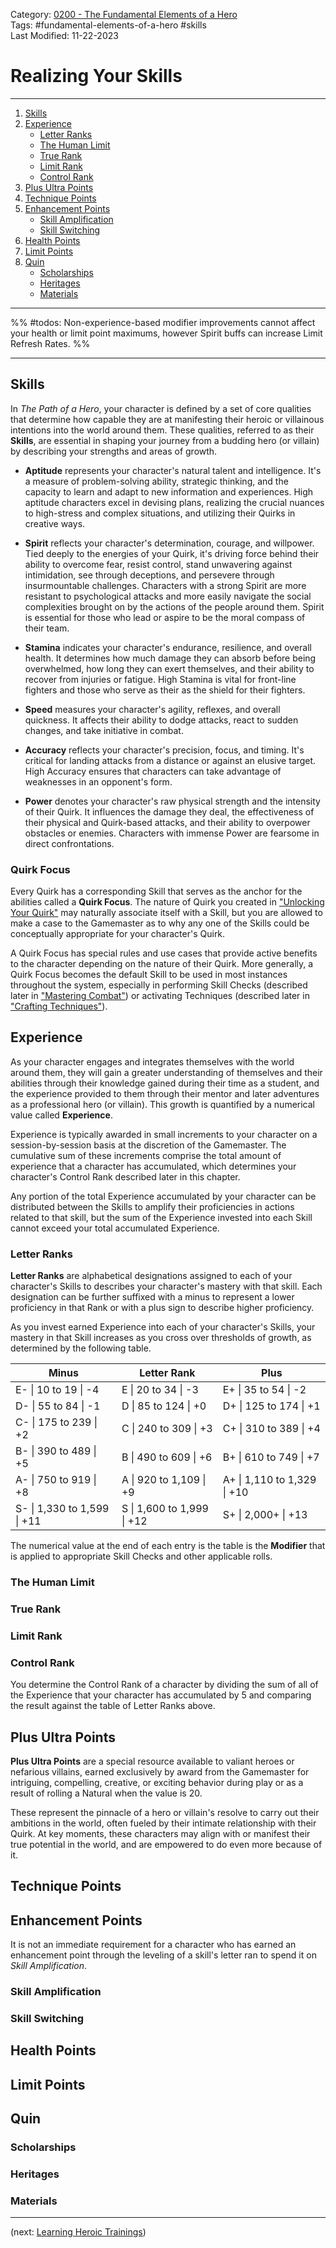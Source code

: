 Category: [0200 - The Fundamental Elements of a Hero](0200%20-%20The%20Fundamental%20Elements%20of%20a%20Hero.md)  
Tags: #fundamental-elements-of-a-hero #skills  
Last Modified: 11-22-2023
# Realizing Your Skills

****

1. [Skills](Realizing%20Your%20Skills.md#skills)
2. [Experience](Realizing%20Your%20Skills.md#experience)
	- [Letter Ranks](Realizing%20Your%20Skills.md#letter-ranks)
	- [The Human Limit](Realizing%20Your%20Skills.md#the-human-limit)
	- [True Rank](Realizing%20Your%20Skills.md#true-rank)
	- [Limit Rank](Realizing%20Your%20Skills.md#limit-rank)
	- [Control Rank](Realizing%20Your%20Skills.md#control-rank)
3. [Plus Ultra Points](Realizing%20Your%20Skills.md#plus-ultra-points)
4. [Technique Points](Realizing%20Your%20Skills.md#technique-points)
5. [Enhancement Points](Realizing%20Your%20Skills.md#enhancement-points)
	- [Skill Amplification](Realizing%20Your%20Skills.md#skill-amplification)
	- [Skill Switching](Realizing%20Your%20Skills.md#skill-switching)
6. [Health Points](Realizing%20Your%20Skills.md#health-points)
7. [Limit Points](Realizing%20Your%20Skills.md#limit-points)
8. [Quin](Realizing%20Your%20Skills.md#quin)
	- [Scholarships](Realizing%20Your%20Skills.md#scholarships)
	- [Heritages](Realizing%20Your%20Skills.md#heritages)
	- [Materials](Realizing%20Your%20Skills.md#materials)

****

%% #todos: Non-experience-based modifier improvements cannot affect your health or limit point maximums, however Spirit buffs can increase Limit Refresh Rates. %%

****

## Skills

In *The Path of a Hero*, your character is defined by a set of core qualities that determine  how capable they are at manifesting their heroic or villainous intentions into the world around them. These qualities, referred to as their **Skills**, are essential in shaping your journey from a budding hero (or villain) by describing your strengths and areas of growth. 

- **Aptitude** represents your character's natural talent and intelligence. It's a measure of problem-solving ability, strategic thinking, and the capacity to learn and adapt to new information and experiences. High aptitude characters excel in devising plans, realizing the crucial nuances to high-stress and complex situations, and utilizing their Quirks in creative ways.

- **Spirit** reflects your character's determination, courage, and willpower. Tied deeply to the energies of your Quirk, it's driving force behind their ability to overcome fear, resist control, stand unwavering against intimidation, see through deceptions, and persevere through insurmountable challenges. Characters with a strong Spirit are more resistant to psychological attacks and more easily navigate the social complexities brought on by the actions of the people around them. Spirit is essential for those who lead or aspire to be the moral compass of their team.

- **Stamina** indicates your character's endurance, resilience, and overall health. It determines how much damage they can absorb before being overwhelmed, how long they can exert themselves, and their ability to recover from injuries or fatigue. High Stamina is vital for front-line fighters and those who serve as their as the shield for their fighters.

- **Speed** measures your character's agility, reflexes, and overall quickness. It affects their ability to dodge attacks, react to sudden changes, and take initiative in combat.

- **Accuracy** reflects your character's precision, focus, and timing. It's critical for landing attacks from a distance or against an elusive target. High Accuracy ensures that characters can take advantage of weaknesses in an opponent's form.

- **Power** denotes your character's raw physical strength and the intensity of their Quirk. It influences the damage they deal, the effectiveness of their physical and Quirk-based attacks, and their ability to overpower obstacles or enemies. Characters with immense Power are fearsome in direct confrontations.
### Quirk Focus

Every Quirk has a corresponding Skill that serves as the anchor for the abilities called a **Quirk Focus**. The nature of Quirk you created in ["Unlocking Your Quirk"](Unlocking%20Your%20Quirk.md) may naturally associate itself with a Skill, but you are allowed to make a case to the Gamemaster as to why any one of the Skills could be conceptually appropriate for your character's Quirk.

A Quirk Focus has special rules and use cases that provide active benefits to the character depending on the nature of their Quirk. More generally, a Quirk Focus becomes the default Skill to be used in most instances throughout the system, especially in performing Skill Checks (described later in ["Mastering Combat"](../0300%20-%20The%20Rules%20of%20Engagement/Mastering%20Combat.md)) or activating Techniques (described later in ["Crafting Techniques"](../0300%20-%20The%20Rules%20of%20Engagement/Crafting%20Techniques.md)).  
## Experience

As your character engages and integrates themselves with the world around them, they will gain a greater understanding of themselves and their abilities through their knowledge gained during their time as a student, and the experience provided to them through their mentor and later adventures as a professional hero (or villain). This growth is quantified by a numerical value called **Experience**.

Experience is typically awarded in small increments to your character on a session-by-session basis at the discretion of the Gamemaster. The cumulative sum of these increments comprise the total amount of experience that a character has accumulated, which determines your character's Control Rank described later in this chapter.

Any portion of the total Experience accumulated by your character can be distributed between the Skills to amplify their proficiencies in actions related to that skill, but the sum of the Experience invested into each Skill cannot exceed your total accumulated Experience.
### Letter Ranks

**Letter Ranks** are alphabetical designations assigned to each of your character's Skills to describes your character's mastery with that skill. Each designation can be further suffixed with a minus to represent a lower proficiency in that Rank or with a plus sign to describe higher proficiency.

As you invest earned Experience into each of your character's Skills, your mastery in that Skill increases as you cross over thresholds of growth, as determined by the following table.

| Minus | Letter Rank | Plus |
| ---- | ---- | ---- |
| E- \| 10 to 19 \| -4 | E \| 20 to 34 \| -3 | E+ \| 35 to 54 \| -2 |
| D- \| 55 to 84 \| -1 | D \| 85 to 124 \| +0 | D+ \| 125 to 174 \| +1 |
| C- \| 175 to 239 \| +2 | C \| 240 to 309 \| +3 | C+ \| 310 to 389 \| +4 |
| B- \| 390 to 489  \| +5 | B \| 490 to 609 \| +6 | B+ \| 610 to 749 \| +7 |
| A- \| 750 to 919 \| +8 | A \| 920 to 1,109 \| +9 | A+ \| 1,110 to 1,329 \| +10 |
| S- \| 1,330 to 1,599 \| +11 | S \| 1,600 to 1,999 \| +12 | S+ \| 2,000+ \| +13 |
The numerical value at the end of each entry is the table is the **Modifier** that is applied to appropriate Skill Checks and other applicable rolls.
### The Human Limit

### True Rank

### Limit Rank

### Control Rank

You determine the Control Rank of a character by dividing the sum of all of the Experience that your character has accumulated by 5 and comparing the result against the table of Letter Ranks above. 
## Plus Ultra Points

**Plus Ultra Points** are a special resource available to valiant heroes or nefarious villains, earned exclusively by award from the Gamemaster for intriguing, compelling, creative, or exciting behavior during play or as a result of rolling a Natural when the value is 20.

These represent the pinnacle of a hero or villain's resolve to carry out their ambitions in the world, often fueled by their intimate relationship with their Quirk. At key moments, these characters may align with or manifest their true potential in the world, and are empowered to do even more because of it.
## Technique Points

## Enhancement Points

It is not an immediate requirement for a character who has earned an enhancement point through the leveling of a skill's letter ran to spend it on *Skill Amplification*.
### Skill Amplification

### Skill Switching

## Health Points

## Limit Points

## Quin

### Scholarships

### Heritages

### Materials

****

(next: [Learning Heroic Trainings](Learning%20Heroic%20Trainings.md))